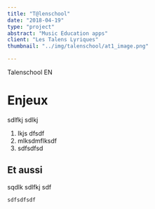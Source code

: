 ```yaml
---
title: "T@lenschool"
date: "2018-04-19"
type: "project"
abstract: "Music Education apps"
client: "Les Talens Lyriques"
thumbnail: "../img/talenschool/at1_image.png"

---
```


Talenschool EN


# Enjeux 
sdlfkj sdlkj 

1. lkjs dfsdf
2. mlksdmflksdf
3. sdfsdfsd

## Et aussi

sqdlk sdlfkj sdf

```
sdfsdfsdf
```
